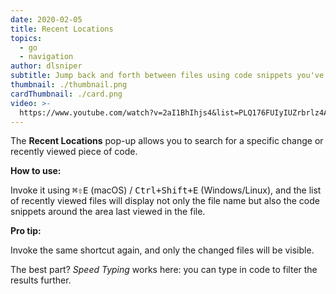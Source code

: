 ```yaml
---
date: 2020-02-05
title: Recent Locations
topics:
  - go
  - navigation
author: dlsniper
subtitle: Jump back and forth between files using code snippets you've recently seen
thumbnail: ./thumbnail.png
cardThumbnail: ./card.png
video: >-
  https://www.youtube.com/watch?v=2aI1BhIhjs4&list=PLQ176FUIyIUZrbrlz4AY1V8VzBJKZyVlW&index=92
---
```


The **Recent Locations** pop-up allows you to search for a specific change or recently viewed piece of code.

**How to use:**

Invoke it using <kbd>⌘⇧E</kbd> (macOS) / <kbd>Ctrl+Shift+E</kbd> (Windows/Linux), and the list of recently viewed files will display not only the file name but also the code snippets around the area last viewed in the file.

**Pro tip:**

Invoke the same shortcut again, and only the changed files will be visible.

The best part? _Speed Typing_ works here: you can type in code to filter the results further.
